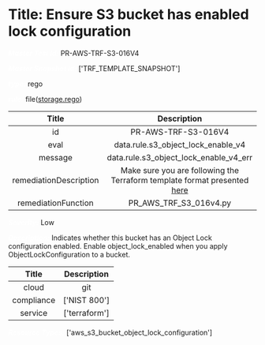 



# Title: Ensure S3 bucket has enabled lock configuration


***<font color="white">Master Test Id:</font>*** PR-AWS-TRF-S3-016V4

***<font color="white">Master Snapshot Id:</font>*** ['TRF_TEMPLATE_SNAPSHOT']

***<font color="white">type:</font>*** rego

***<font color="white">rule:</font>*** file([storage.rego])  
  
  
  
  

|Title|Description|
| :---: | :---: |
|id|PR-AWS-TRF-S3-016V4|
|eval|data.rule.s3_object_lock_enable_v4|
|message|data.rule.s3_object_lock_enable_v4_err|
|remediationDescription|Make sure you are following the Terraform template format presented <a href='https://registry.terraform.io/providers/hashicorp/aws/latest/docs/resources/s3_bucket' target='_blank'>here</a>|
|remediationFunction|PR_AWS_TRF_S3_016v4.py|


***<font color="white">Severity:</font>*** Low

***<font color="white">Description:</font>*** Indicates whether this bucket has an Object Lock configuration enabled. Enable object_lock_enabled when you apply ObjectLockConfiguration to a bucket.  
  
  

|Title|Description|
| :---: | :---: |
|cloud|git|
|compliance|['NIST 800']|
|service|['terraform']|


***<font color="white">Resource Types:</font>*** ['aws_s3_bucket_object_lock_configuration']


[storage.rego]: https://github.com/prancer-io/prancer-compliance-test/tree/master/aws/terraform/storage.rego
